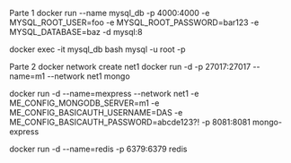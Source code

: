 Parte 1
docker run --name mysql_db -p 4000:4000 -e MYSQL_ROOT_USER=foo -e MYSQL_ROOT_PASSWORD=bar123 -e MYSQL_DATABASE=baz -d mysql:8

docker exec -it mysql_db bash
mysql -u root -p

Parte 2
docker network create net1
docker run -d -p 27017:27017 --name=m1 --network net1 mongo

docker run -d --name=mexpress --network net1 -e ME_CONFIG_MONGODB_SERVER=m1 -e ME_CONFIG_BASICAUTH_USERNAME=DAS -e ME_CONFIG_BASICAUTH_PASSWORD=abcde123?! -p 8081:8081 mongo-express

docker run -d --name=redis -p 6379:6379 redis